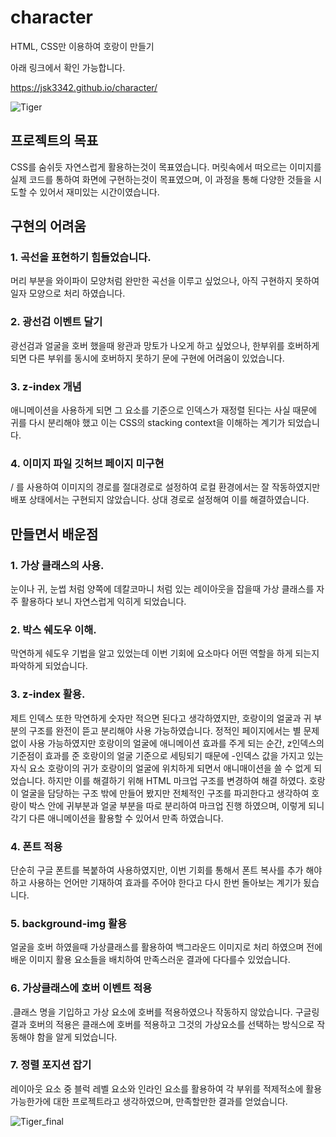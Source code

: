 # character

HTML, CSS만 이용하여 호랑이 만들기

아래 링크에서 확인 가능합니다.

https://jsk3342.github.io/character/

![Tiger](https://user-images.githubusercontent.com/85912592/162724788-24f0e6bd-e90c-4e2f-b9d6-ab2fd2015332.gif)


## 프로젝트의 목표

CSS를 숨쉬듯 자연스럽게 활용하는것이 목표였습니다. 머릿속에서 떠오르는 이미지를 실제 코드를 통하여 화면에 구현하는것이 목표였으며, 이 과정을 통해 다양한 것들을 시도할 수 있어서 재미있는 시간이였습니다.

## 구현의 어려움

### 1. 곡선을 표현하기 힘들었습니다.

머리 부분을 와이파이 모양처럼 완만한 곡선을 이루고 싶었으나, 아직 구현하지 못하여 일자 모양으로 처리 하였습니다.

### 2. 광선검 이벤트 달기

광선검과 얼굴을 호버 했을때 왕관과 망토가 나오게 하고 싶었으나, 한부위를 호버하게 되면 다른 부위를 동시에 호버하지 못하기 문에 구현에 어려움이 있었습니다.

### 3. z-index 개념

애니메이션을 사용하게 되면 그 요소를 기준으로 인덱스가 재정렬 된다는 사실 때문에 귀를 다시 분리해야 했고 이는 CSS의 stacking context을 이해하는 계기가 되었습니다.

### 4. 이미지 파일 깃허브 페이지 미구현

/ 를 사용하여 이미지의 경로를 절대경로로 설정하여 로컬 환경에서는 잘 작동하였지만 배포 상태에서는 구현되지 않았습니다. 상대 경로로 설정해여 이를 해결하였습니다.



## 만들면서 배운점

### 1. 가상 클래스의 사용.

눈이나 귀, 눈썹 처럼 양쪽에 데칼코마니 처럼 있는 레이아웃을 잡을때 가상 클래스를 자주 활용하다 보니 자연스럽게 익히게 되었습니다.

### 2. 박스 쉐도우 이해.

막연하게 쉐도우 기법을 알고 있었는데 이번 기회에 요소마다 어떤 역할을 하게 되는지 파악하게 되었습니다.

### 3. z-index 활용.

제트 인덱스 또한 막연하게 숫자만 적으면 된다고 생각하였지만, 호랑이의 얼굴과 귀 부분의 구조를 완전이 뜯고 분리해야 사용 가능하였습니다. 정적인 페이지에서는 별 문제 없이 사용 가능하였지만 호랑이의 얼굴에 애니메이션 효과를 주게 되는 순간, z인덱스의 기준점이 효과를 준 호랑이의 얼굴 기준으로 세팅되기 때문에 -인덱스 값을 가지고 있는 자식 요소 호랑이의 귀가 호랑이의 얼굴에 위치하게 되면서 애니매이션을 쓸 수 없게 되었습니다. 하지만 이를 해결하기 위해 HTML 마크업 구조를 변경하여 해결 하였다. 호랑이 얼굴을 담당하는 구조 밖에 만들어 봤지만 전체적인 구조를 파괴한다고 생각하여 호랑이 박스 안에 귀부분과 얼굴 부분을 따로 분리하여 마크업 진행 하였으며, 이렇게 되니 각기 다른 애니메이션을 활용할 수 있어서 만족 하였습니다.

### 4. 폰트 적용

단순히 구글 폰트를 복붙하여 사용하였지만, 이번 기회를 통해서 폰트 복사를 추가 해야하고 사용하는 언어만 기재하여 효과를 주어야 한다고 다시 한번 돌아보는 계기가 됬습니다.

### 5. background-img 활용

얼굴을 호버 하였을때 가상클래스를 활용하여 백그라운드 이미지로 처리 하였으며 전에 배운 이미지 활용 요소들을 배치하여 만족스러운 결과에 다다를수 있었습니다.

### 6. 가상클래스에 호버 이벤트 적용

.클래스 명을 기입하고 가상 요소에 호버를 적용하였으나 작동하지 않았습니다. 구글링 결과 호버의 적용은 클래스에 호버를 적용하고 그것의 가상요소를 선택하는 방식으로 작동해야 함을 알게 되었습니다.

### 7. 정렬 포지션 잡기

레이아웃 요소 중 블럭 레벨 요소와 인라인 요소를 활용하여 각 부위를 적제적소에 활용 가능한가에 대한 프로젝트라고 생각하였으며, 만족할만한 결과를 얻었습니다.


![Tiger_final](https://user-images.githubusercontent.com/85912592/162724819-18aa8596-8702-4bc4-9892-2bbaeb7cc7bc.gif)

